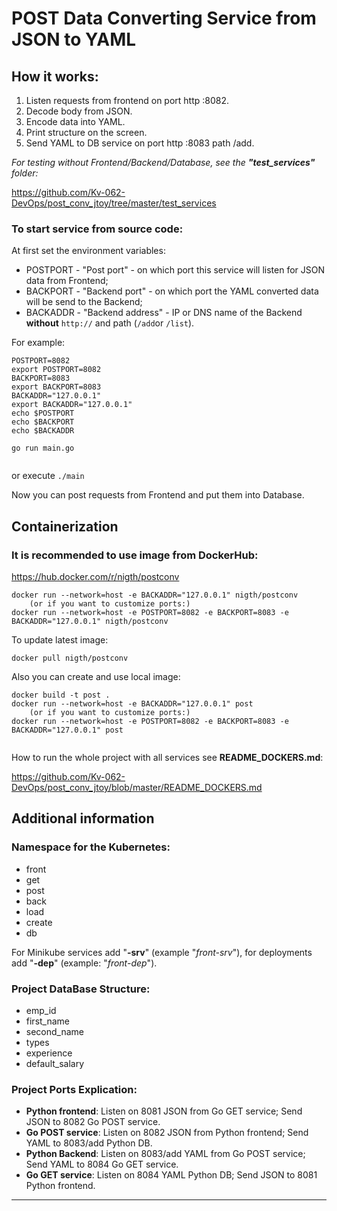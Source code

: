 # POST Data Converting Service from JSON to YAML

## How it works:
1. Listen requests from frontend on port http :8082.
2. Decode body from JSON.
3. Encode data into YAML.
4. Print structure on the screen.
5. Send YAML to DB service on port http :8083 path /add.

*For testing without Frontend/Backend/Database, see the **"test_services"** folder:*

https://github.com/Kv-062-DevOps/post_conv_jtoy/tree/master/test_services

### To start service from source code:
At first set the environment variables:
- POSTPORT - "Post port" - on which port this service will listen for JSON data from Frontend;
- BACKPORT - "Backend port" - on which port the YAML converted data will be send to the Backend;
- BACKADDR - "Backend address" - IP or DNS name of the Backend **without** ```http://``` and path (```/add```or ```/list```).

For example:
```
POSTPORT=8082
export POSTPORT=8082
BACKPORT=8083
export BACKPORT=8083
BACKADDR="127.0.0.1"
export BACKADDR="127.0.0.1"
echo $POSTPORT
echo $BACKPORT
echo $BACKADDR
 
go run main.go 
 
```
or execute ```./main```

Now you can post requests from Frontend and put them into Database.

## Containerization

### It is recommended to use image from DockerHub:
https://hub.docker.com/r/nigth/postconv
```
docker run --network=host -e BACKADDR="127.0.0.1" nigth/postconv
    (or if you want to customize ports:)
docker run --network=host -e POSTPORT=8082 -e BACKPORT=8083 -e BACKADDR="127.0.0.1" nigth/postconv
```
To update latest image:
```
docker pull nigth/postconv
```
Also you can create and use local image:
```
docker build -t post .
docker run --network=host -e BACKADDR="127.0.0.1" post
    (or if you want to customize ports:)
docker run --network=host -e POSTPORT=8082 -e BACKPORT=8083 -e BACKADDR="127.0.0.1" post
 
```
How to run the whole project with all services see **README_DOCKERS.md**:

https://github.com/Kv-062-DevOps/post_conv_jtoy/blob/master/README_DOCKERS.md

## Additional information

### Namespace for the Kubernetes:
* front
* get
* post
* back
* load
* create
* db

For Minikube services add "**-srv**" (example "_front-srv_"), for deployments add "**-dep**" (example: "_front-dep_").

### Project DataBase Structure:
- emp_id
- first_name
- second_name
- types
- experience
- default_salary

### Project Ports Explication:
+ **Python frontend**: Listen on 8081 JSON from Go GET service;      Send JSON to 8082 Go POST service.
+ **Go POST service**: Listen on 8082 JSON from Python frontend;     Send YAML to 8083/add Python DB.
+ **Python Backend**:  Listen on 8083/add YAML from Go POST service; Send YAML to 8084 Go GET service.
+ **Go GET service**:  Listen on 8084 YAML Python DB;                Send JSON to 8081 Python frontend. 
___
